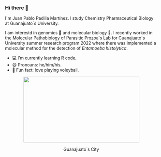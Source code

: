 ### Hi there 👋

I´m Juan Pablo Padilla Martínez. I study Chemistry Pharmaceutical Biology at Guanajuato´s University.

I am interestd in genomics 🧬 and molecular biology 🔬. I recently worked in the Molecular Pathobiology of Parasitic Prozoa´s Lab for Guanajuato´s University summer research program 2022 where there was implemented a molecular method for the detection of *Entamoeba histolytica*.


- 💻 I’m currently learning R code.
- 😄 Pronouns: he/him/his.
- 🏐 Fun fact: love playing voleyball.

<p align="center">
 <img src="https://boletines.guanajuato.gob.mx/wp-content/uploads/2021/08/gto.jpg" width="383" height="216.46108.23" />
</p>

<p align="center"> Guanajuato´s City </p>



<!--
**JuanPPadilla/JuanPPadilla** is a ✨ _special_ ✨ repository because its `README.md` (this file) appears on your GitHub profile.

Here are some ideas to get you started:

- 🔭 I’m currently working on ...
- 🌱 I’m currently learning ...
- 👯 I’m looking to collaborate on ...
- 🤔 I’m looking for help with ...
- 💬 Ask me about ...
- 📫 How to reach me: ...
- 😄 Pronouns: ...
- ⚡ Fun fact: ...
-->
